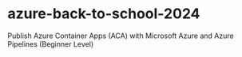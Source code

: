 # azure-back-to-school-2024
Publish Azure Container Apps (ACA) with Microsoft Azure and Azure Pipelines (Beginner Level)
